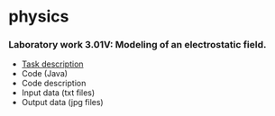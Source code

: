 # physics

<h3>Laboratory work 3.01V: Modeling of an electrostatic field.</h3>
<ul>
  <li><a href = "https://github.com/annchous/physics/blob/master/lab3.01V/lab3.01V.pdf">Task description</a></li>
  <li>Code (Java)</li>
  <li>Code description</li>
  <li>Input data (txt files)</li>
  <li>Output data (jpg files)</li>
</ul>
